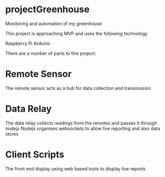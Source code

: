 projectGreenhouse
=================

Monitoring and automation of my greenhouse

This project is approaching MVP and uses the following technology

Raspberry Pi
Ardunio


There are a number of parts to this project.

Remote Sensor
=============
The remote sensor acts as a hub for data collection and transmission

Data Relay
==========
The data relay collects readings from the remotes and passes it through nodejs
Nodejs organises websockets to allow live reporting and also data stores

Client Scripts
==============
The front end display using web based tools to display live reports
